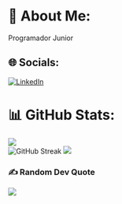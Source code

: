 # 💫 About Me:
Programador Junior


## 🌐 Socials:
[![LinkedIn](https://img.shields.io/badge/LinkedIn-%230077B5.svg?logo=linkedin&logoColor=white)](https://linkedin.com/in/santiago-cárdenas-aldana-a53941311) 
# 📊 GitHub Stats:
![](https://github-readme-stats.vercel.app/api?username=santiago-ca10&theme=dark&hide_border=false&include_all_commits=true&count_private=true)<br/>
![GitHub Streak](https://github-readme-streak-stats.herokuapp.com?user=santiago-ca10&theme=dark&hide_border=true)
![](https://github-readme-stats.vercel.app/api/top-langs/?username=santiago-ca10&theme=dark&hide_border=false&include_all_commits=true&count_private=true&layout=compact)

### ✍️ Random Dev Quote
![](https://quotes-github-readme.vercel.app/api?type=horizontal&theme=radical)

<!-- Proudly created with GPRM ( https://gprm.itsvg.in ) -->
